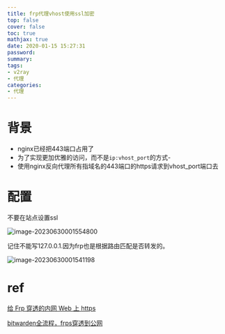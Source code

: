 ```yaml
---
title: frp代理vhost使用ssl加密
top: false
cover: false
toc: true
mathjax: true
date: 2020-01-15 15:27:31
password:
summary:
tags:
- v2ray
- 代理
categories:
- 代理
---
```




# 背景

- nginx已经把443端口占用了
- 为了实现更加优雅的访问，而不是`ip:vhost_port`的方式-
- 使用nginx反向代理所有指域名的443端口的https请求到vhost_port端口去



# 配置

不要在站点设置ssl

![image-20230630001554800](https://cdn.jsdelivr.net/gh/kengerlwl/kengerlwl.github.io/image/11bf76605aba903c1ec0b31c60df5727/d3ab6b082bdd7072479cf6501421994e.png)



记住不能写127.0.0.1.因为frp也是根据路由匹配是否转发的。

![image-20230630001541198](https://cdn.jsdelivr.net/gh/kengerlwl/kengerlwl.github.io/image/11bf76605aba903c1ec0b31c60df5727/b3f2ff4cc0a6f7e5a3a5368b0fba52d8.png)









# ref

[给 Frp 穿透的内网 Web 上 https](https://blog.csdn.net/boazheng/article/details/113805793?spm=1001.2101.3001.6650.2&utm_medium=distribute.pc_relevant.none-task-blog-2%7Edefault%7ECTRLIST%7ERate-2-113805793-blog-121888173.235%5Ev38%5Epc_relevant_default_base&depth_1-utm_source=distribute.pc_relevant.none-task-blog-2%7Edefault%7ECTRLIST%7ERate-2-113805793-blog-121888173.235%5Ev38%5Epc_relevant_default_base&utm_relevant_index=3)

[bitwarden全流程，frps穿透到公网](https://sspai.com/post/61976)

